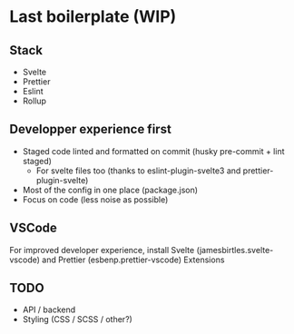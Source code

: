 # Last boilerplate (WIP)

## Stack

- Svelte
- Prettier
- Eslint
- Rollup

## Developper experience first

- Staged code linted and formatted on commit (husky pre-commit + lint staged)
  - For svelte files too (thanks to eslint-plugin-svelte3 and prettier-plugin-svelte)
- Most of the config in one place (package.json)
- Focus on code (less noise as possible)

## VSCode

For improved developer experience, install Svelte (jamesbirtles.svelte-vscode) and Prettier (esbenp.prettier-vscode) Extensions

## TODO

- API / backend
- Styling (CSS / SCSS / other?)
